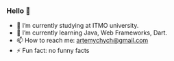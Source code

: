 ### Hello 👋

- 🔭 I’m currently studying at ITMO university.
- 🌱 I’m currently learning Java, Web Frameworks, Dart.
- 📫 How to reach me: artemychych@gmail.com
- ⚡ Fun fact: no funny facts

